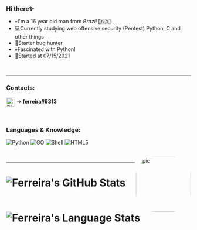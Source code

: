 ### Hi there✨

- 💀I'm a 16 year old man from _Brazil_ [🇧🇷]
- 💻Currently studying web offensive security (Pentest) Python, C and other things
- 🚀Starter bug hunter
- 💀Fascinated with Python!
- 🎯Started at 07/15/2021


</br>
<hr>

### Contacts:

[<img align="center" alt="Discord Contact" width="24px" src="https://icon-library.com/images/discord-user-icon/discord-user-icon-16.jpg" />][discord] -> **ferreira#9313**

</br>

### Languages & Knowledge:

![Python](http://img.shields.io/badge/-Python-3776AB?style=flat-square&logo=python&logoColor=ffffff)
![GO](https://img.shields.io/badge/-golang-informational)
![Shell](https://img.shields.io/badge/Shell-inactive?style=flat-square&logo=shell)
![HTML5](https://img.shields.io/badge/-HTML5-%23E44D27?style=flat-square&logo=html5&logoColor=ffffff)
          

<div style="display: inline_block"><br>
  <img align="right" alt="pic" height="150" style="border-radius:50px;" src="https://blog.joaovrmaia.com/img/o-basico-do-http-em-go/golang-http.png">
</div>
<hr>

 # ![Ferreira's GitHub Stats](https://github-readme-stats.vercel.app/api?username=ferreiraklet&show_icons=true&theme=radical)
 
 # ![Ferreira's Language Stats](https://github-readme-stats.vercel.app/api/top-langs/?username=ferreiraklet&layout=compact&langs_count=7&theme=github_dark&border_radius=0&text_color=7FFF7F&count_private=true)


<!-- Links -->
[discord]: https://icon-library.com/images/discord-user-icon/discord-user-icon-16.jpg
